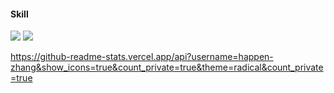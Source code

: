 
#### Skill

[![](https://img.shields.io/badge/-Kubernetes-blue?style=flat-square&logo=kubernetes&logoColor=ffffff&logoWidth=40)](https://kubernetes.io/)
[![](https://img.shields.io/badge/-go-blue?style=flat-square&logo=go&logoColor=ffffff&logoWidth=40)](https://golang.org/)

https://github-readme-stats.vercel.app/api?username=happen-zhang&show_icons=true&count_private=true&theme=radical&count_private=true
